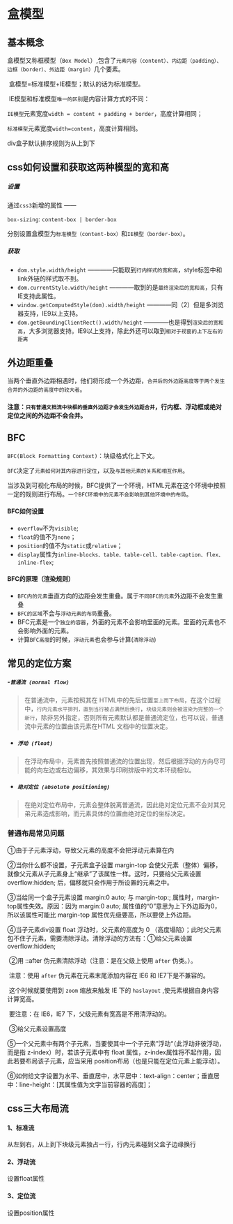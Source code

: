 # 盒模型

## 基本概念

​		盒模型又称框模型（`Box Model`）,包含了`元素内容（content）、内边距（padding）、边框（border）、外边距（margin）`几个要素。	

​		盒模型=标准模型+IE模型；默认的话为标准模型。

​		IE模型和标准模型`唯一的区别`是内容计算方式的不同：

​			`IE模型`元素宽度`width = content + padding + border`，高度计算相同；

​			`标准模型`元素宽度`width=content`，高度计算相同。

div盒子默认排序规则为从上到下

## css如何设置和获取这两种模型的宽和高

##### 设置

通过`css3`新增的属性 ——

`box-sizing`: `content-box | border-box`

分别设置盒模型为`标准模型（content-box）`和`IE模型（border-box）`。

##### 获取

- `dom.style.width/height` ————只能取到`行内样式的宽和高`，style标签中和link外链的样式取不到。
- `dom.currentStyle.width/height` ————取到的是`最终渲染后的宽和高`，只有IE支持此属性。
- `window.getComputedStyle(dom).width/height` ————同（2）但是多浏览器支持，IE9以上支持。
- `dom.getBoundingClientRect().width/height` ————也是得到`渲染后的宽和高`，大多浏览器支持。IE9以上支持，除此外还可以取到`相对于视窗的上下左右的距离`

## 外边距重叠

当两个垂直外边距相遇时，他们将形成一个外边距，`合并后的外边距高度等于两个发生合并的外边距的高度中的较大者`。

#### 注意：`只有普通文档流中块框的垂直外边距才会发生外边距合并`，行内框、浮动框或绝对定位之间的外边距不会合并。

## BFC

`BFC(Block Formatting Context)`：块级格式化上下文。

`BFC`决定了`元素如何对其内容进行定位`，以及`与其他元素的关系和相互作用`。

当涉及到可视化布局的时候，BFC提供了一个环境，HTML元素在这个环境中按照一定的规则进行布局。`一个BFC环境中的元素不会影响到其他环境中的布局`。

#### BFC如何设置

- `overflow`不为`visible`;
- `float`的值不为`none`；
- `position`的值不为`static`或`relative`；
- `display`属性为`inline-blocks、table、table-cell、table-caption、flex、inline-flex`;

#### **BFC的原理（渲染规则）**

- `BFC内的元素`垂直方向的边距会发生重叠。属于`不同BFC的元素`外边距不会发生重叠
- `BFC的区域`不会与`浮动元素的布局`重叠。
- BFC元素是一个`独立的容器`，外面的元素不会影响里面的元素。里面的元素也不会影响外面的元素。
- 计算`BFC高度`的时候，`浮动元素`也会参与计算(`清除浮动`)

## 常见的定位方案

##### -`普通流 (normal flow)`

> 在普通流中，元素按照其在 HTML中的先后位置`至上而下布局`，在这个过程中，`行内元素水平排列，直到当行被占满然后换行`，`块级元素则会被渲染为完整的一个新行`，除非另外指定，否则所有元素默认都是普通流定位，也可以说，普通流中元素的位置由该元素在HTML 文档中的位置决定。

- ##### `浮动 (float)`

> 在浮动布局中，元素首先按照普通流的位置出现，然后根据浮动的方向尽可能的向左边或右边偏移，其效果与印刷排版中的文本环绕相似。

- ##### `绝对定位 (absolute positioning)`

> 在绝对定位布局中，元素会整体脱离普通流，因此绝对定位元素不会对其兄弟元素造成影响，而元素具体的位置由绝对定位的坐标决定。

### 普通布局常见问题

①由于子元素浮动，导致父元素的高度不会把浮动元素算在内

②当你什么都不设置，子元素盒子设置 margin-top 会使父元素（整体）偏移，就像父元素从子元素身上“继承”了该属性一样。这时，只要给父元素设置  overflow:hidden;   后，偏移就只会作用于所设置的元素之中。

③当给同一个盒子元素设置  margin:0 auto;  与  margin-top:;  属性时，margin-top属性失效。原因：因为  margin:0  auto;  属性值的“0”意思为上下外边距为0，所以该属性可能比  margin-top  属性优先级要高，所以要使上外边距。

④当子元素div设置  float  浮动时，父元素的高度为 0  （高度塌陷）；此时父元素包不住子元素，需要清除浮动。清除浮动的方法有：①给父元素设置  overflow:hidden;

​								②用  ::after  伪元素清除浮动（注意：是在父级上使用 `after` 伪类。）。

​									注意：使用 `after` 伪元素在元素末尾添加内容在 IE6 和 IE7下是不兼容的。

​									这个时候就要使用到 `zoom` 缩放来触发 IE 下的 `haslayout` ,使元素根据自身内容									计算宽高。

​									要注意：在 IE6，IE7 下，父级元素有宽高是不用清浮动的。

​								③给父元素设置高度



⑤一个父元素中有两个子元素，当要使其中一个子元素”浮动“（此浮动非彼浮动，而是指 z-index）时，若该子元素中有 float 属性，z-index属性将不起作用，因此若要布局该子元素，应当采用 position布局（也是只能在定位元素上能浮动）。

⑥如何给文字设置为水平、垂直居中，水平居中：text-align：center；垂直居中：line-height：[其属性值为文字当前容器的高度]；

## css三大布局流

#### 1、标准流

从左到右，从上到下块级元素独占一行，行内元素碰到父盒子边缘换行

#### **2、浮动流**

设置float属性

#### 3、定位流

设置position属性